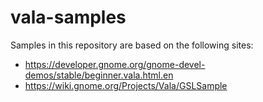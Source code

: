 # vala-samples

Samples in this repository are based on the following sites:

- https://developer.gnome.org/gnome-devel-demos/stable/beginner.vala.html.en
- https://wiki.gnome.org/Projects/Vala/GSLSample